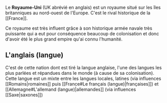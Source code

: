Le **Royaume-Uni** (UK abrévié en anglais) est un royaume situé sur les îles britanniques au nord-ouest de l'Europe.
C'est le rival historique de la [[France]].

Ce royaume est très influent grâce à son historique armée navale très puissante qui a eut pour conséquence beaucoup de colonisation et donc d'avoir été le plus grand empire qu'ai connu l'humanité.
## L'anglais (langue)
C'est de cette nation dont est tiré la langue anglaise, l'une des langues les plus parlées et répandues dans le monde (à cause de sa colonisation).
Cette langue est un mixte entre les langues locales, latines (via influences [[Romains|romaines]] puis [[France#Le français (langue)|françaises]]) et [[Allemagne#L'allemand (langue)|allemandes]] (via influences [[Saxe|saxones]])